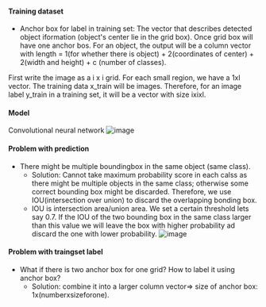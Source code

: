 #### Training dataset
- Anchor box for label in training set: The vector that describes detected object iformation (object's center lie in the grid box). Once grid box will have one anchor bos. For an object, the output will be a column vector with length = 1(for whether there is object) + 2(coordinates of center) + 2(width and height) + c (number of classes). <br/>

First write the image as a i x i grid. For each small region, we have a 1xl vector. The training data x_train will be images. Therefore, for an image label y_train in a training set, it will be a vector with size ixixl.<br/>
#### Model
Convolutional neural network
![image](https://user-images.githubusercontent.com/50323850/133725068-a357b366-7f28-4202-9dd1-855354a968dd.png)
#### Problem with prediction
- There might be multiple boundingbox in the same object (same class). <br/>
  - Solution: Cannot take maximum probability score in each calss as there might be multiple objects in the same class; otherwise some correct bounding box might be discarded. Therefore, we use IOU(intersection over union) to discard the overlapping bonding box.
  - IOU is intersection area/union area.  We set a certain threshold lets say 0.7. If the IOU of the two bounding box in the same class larger than this value we will leave the box with higher probability ad discard the one with lower probability.
![image](https://user-images.githubusercontent.com/50323850/133725670-de658843-fa3a-45a7-b9cc-38a2bd5e6f28.png)

#### Problem with traingset label
- What if there is two anchor box for one grid? How to label it using anchor box?
   - Solution: combine it into a larger column vector=> size of anchor box: 1x(numberxsizeforone).


